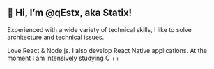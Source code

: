 ## 👋 Hi, I’m @qEstx, aka Statix!
Experienced with a wide variety of technical skills, I like to solve architecture and technical issues.

Love React & Node.js. I also develop React Native applications. At the moment I am intensively studying C ++

